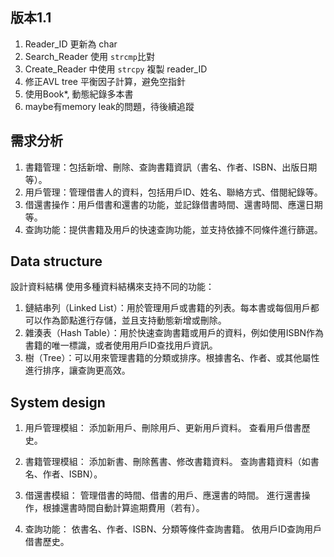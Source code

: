 ## 版本1.1
1. Reader_ID 更新為 char 
2. Search_Reader 使用 `strcmp`比對
3. Create_Reader 中使用 `strcpy` 複製 reader_ID
4. 修正AVL tree 平衡因子計算，避免空指針
5. 使用Book*, 動態紀錄多本書
6. maybe有memory leak的問題，待後續追蹤

## 需求分析

1. 書籍管理：包括新增、刪除、查詢書籍資訊（書名、作者、ISBN、出版日期等）。
2. 用戶管理：管理借書人的資料，包括用戶ID、姓名、聯絡方式、借閱紀錄等。
3. 借還書操作：用戶借書和還書的功能，並記錄借書時間、還書時間、應還日期等。
4. 查詢功能：提供書籍及用戶的快速查詢功能，並支持依據不同條件進行篩選。

## Data structure

設計資料結構
使用多種資料結構來支持不同的功能：

1. 鏈結串列（Linked List）：用於管理用戶或書籍的列表。每本書或每個用戶都可以作為節點進行存儲，並且支持動態新增或刪除。
2. 雜湊表（Hash Table）：用於快速查詢書籍或用戶的資料，例如使用ISBN作為書籍的唯一標識，或者使用用戶ID查找用戶資訊。
3. 樹（Tree）：可以用來管理書籍的分類或排序。根據書名、作者、或其他屬性進行排序，讓查詢更高效。

## System design
1. 用戶管理模組：
    添加新用戶、刪除用戶、更新用戶資料。
    查看用戶借書歷史。

2. 書籍管理模組：
    添加新書、刪除舊書、修改書籍資料。
    查詢書籍資料（如書名、作者、ISBN）。

3. 借還書模組：
    管理借書的時間、借書的用戶、應還書的時間。
    進行還書操作，根據還書時間自動計算逾期費用（若有）。

4. 查詢功能：
    依書名、作者、ISBN、分類等條件查詢書籍。
    依用戶ID查詢用戶借書歷史。
